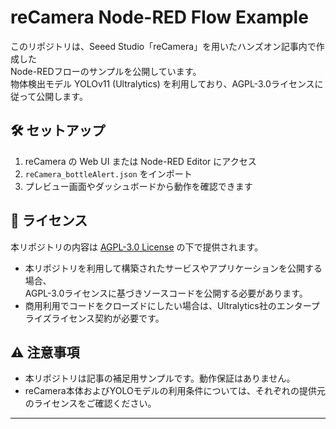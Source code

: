 # reCamera Node-RED Flow Example

このリポジトリは、Seeed Studio「reCamera」を用いたハンズオン記事内で作成した  
Node-REDフローのサンプルを公開しています。  
物体検出モデル YOLOv11 (Ultralytics) を利用しており、AGPL-3.0ライセンスに従って公開します。

## 🛠 セットアップ
1. reCamera の Web UI または Node-RED Editor にアクセス
2. `reCamera_bottleAlert.json` をインポート
3. プレビュー画面やダッシュボードから動作を確認できます

## 📜 ライセンス
本リポジトリの内容は [AGPL-3.0 License](https://www.gnu.org/licenses/agpl-3.0.html) の下で提供されます。  

- 本リポジトリを利用して構築されたサービスやアプリケーションを公開する場合、  
  AGPL-3.0ライセンスに基づきソースコードを公開する必要があります。
- 商用利用でコードをクローズドにしたい場合は、Ultralytics社のエンタープライズライセンス契約が必要です。

## ⚠️ 注意事項
- 本リポジトリは記事の補足用サンプルです。動作保証はありません。
- reCamera本体およびYOLOモデルの利用条件については、それぞれの提供元のライセンスをご確認ください。

---

